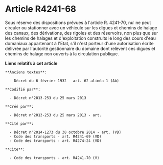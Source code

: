 # Article R4241-68

Sous réserve des dispositions prévues à l'article R. 4241-70, nul ne peut circuler ou stationner avec un véhicule sur les
digues et chemins de halage des canaux, des dérivations, des rigoles et des réservoirs, non plus que sur les chemins de
halages et d'exploitation construits le long des cours d'eau domaniaux appartenant à l'Etat, s'il n'est porteur d'une
autorisation écrite délivrée par l'autorité gestionnaire du domaine dont relèvent ces digues et chemins de halage non ouverts
à la circulation publique.

**Liens relatifs à cet article**

	**Anciens textes**:

	  - Décret du 6 février 1932 - art. 62 alinéa 1 (Ab)

	**Codifié par**:

	  - Décret n°2013-253 du 25 mars 2013

	**Créé par**:

	  - Décret n°2013-253 du 25 mars 2013 - art.

	**Cité par**:

	  - Décret n°2014-1273 du 30 octobre 2014 - art. (VD)
	  - Code des transports - art. R4241-69 (VD)
	  - Code des transports - art. R4274-24 (VD)

	**Cite**:

	  - Code des transports - art. R4241-70 (V)
